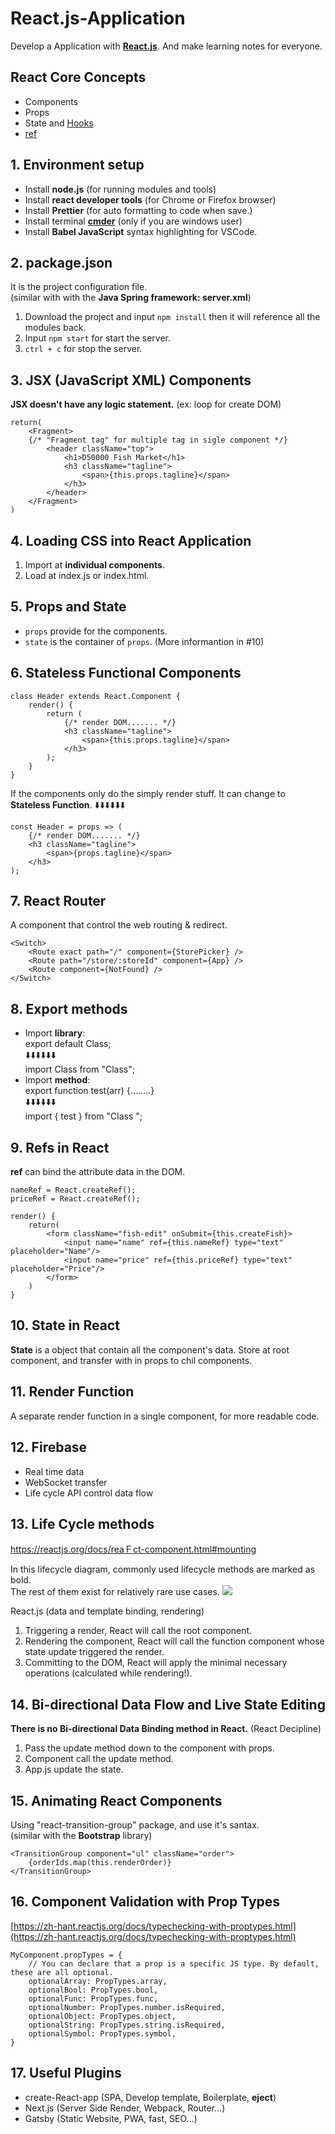 
# React.js-Application
Develop a Application with [**React.js**](https://beta.reactjs.org/learn).
And make learning notes for everyone.

## React Core Concepts
- Components
- Props
- State and [Hooks](https://reactjs.org/docs/hooks-intro.html)
- [ref](https://beta.reactjs.org/learn/referencing-values-with-refs)

## 1. Environment setup
 - Install **node.js** (for running modules and tools)
 - Install **react developer tools** (for Chrome or Firefox browser)
 - Install **Prettier** (for auto formatting to code when save.)
 - Install terminal [**cmder**](https://cmder.net/) (only if you are windows user)
 - Install **Babel JavaScript** syntax highlighting for VSCode.


## 2. package.json
It is the project configuration file.  
(similar with with the **Java Spring framework: server.xml**)

 1. Download the project and input `npm install` then it will reference
    all the modules back.
 2. Input `npm start` for start the server.
 3. `ctrl + c` for stop the server.


## 3. JSX (JavaScript XML) Components
**JSX doesn't have any logic statement.** (ex: loop for create DOM)
```
return(
	<Fragment>
	{/* "Fragment tag" for multiple tag in sigle component */}
		<header className="top">
			<h1>D50000 Fish Market</h1>
			<h3 className="tagline">
				<span>{this.props.tagline}</span>
			</h3>
		</header>
	</Fragment>
)
```


## 4. Loading CSS into React Application
 1. Import at **individual components**.
 2. Load at index.js or index.html.


## 5. Props and State
 - `props` provide for the components.
 - `state` is the container of `props`. (More informantion in #10)


## 6. Stateless Functional Components
```
class Header extends React.Component {
    render() {
        return (
            {/* render DOM....... */}
            <h3 className="tagline">
                <span>{this.props.tagline}</span>
            </h3>
        );
	}
}
```
If the components only do the simply render stuff. It can change to **Stateless Function**.  ⬇️⬇️⬇️⬇️⬇️⬇️
```
const Header = props => (
	{/* render DOM....... */}
	<h3 className="tagline">
	    <span>{props.tagline}</span>
	</h3>
);
```


## 7. React Router
A component that control the web routing & redirect.
```
<Switch>
	<Route exact path="/" component={StorePicker} />
	<Route path="/store/:storeId" component={App} />
	<Route component={NotFound} />
</Switch>
```


## 8. Export methods
 - Import **library**:  
 export  default  Class;  
 ⬇️⬇️⬇️⬇️⬇️⬇️  
 import  Class from  "Class";  
 - Import **method**:  
 export  function  test(arr) {........}  
 ⬇️⬇️⬇️⬇️⬇️⬇️  
 import { test } from "Class ";


## 9. Refs in React
**ref** can bind the attribute data in the DOM.
```
nameRef = React.createRef();
priceRef = React.createRef();

render() {
    return(
        <form className="fish-edit" onSubmit={this.createFish}>
            <input name="name" ref={this.nameRef} type="text" placeholder="Name"/>
            <input name="price" ref={this.priceRef} type="text" placeholder="Price"/>
        </form>
    )
}
```


## 10. State in React
**State** is a object that contain all the component's data. 
Store at root component, and transfer with in props to chil components.


## 11. Render Function
A separate render function in a single component, for more readable code.


## 12. Firebase
 - Real time data
 - WebSocket transfer
 - Life cycle API control data flow


## 13. Life Cycle methods
https://reactjs.org/docs/reaＦct-component.html#mounting  

In this lifecycle diagram, commonly used lifecycle methods are marked as bold.  
The rest of them exist for relatively rare use cases.
![](https://github.com/D50000/React.js-Application/blob/master/react_lifecycle.png)  
  
React.js (data and template binding, rendering)  
  1. Triggering a render, React will call the root component.
  2. Rendering the component, React will call the function component whose state update triggered the render.  
  3. Committing to the DOM, React will apply the minimal necessary operations (calculated while rendering!).  

## 14. Bi-directional Data Flow and Live State Editing
**There is no Bi-directional Data Binding method in React.** (React Decipline)
 1. Pass the update method down to the component with props.
 2. Component call the update method. 
 3. App.js update the state.


## 15. Animating React Components
Using "react-transition-group" package, and use it's santax.  
(similar with the **Bootstrap** library)
```
<TransitionGroup component="ul" className="order">
	{orderIds.map(this.renderOrder)}
</TransitionGroup>
```


## 16. Component Validation with Prop Types
[https://zh-hant.reactjs.org/docs/typechecking-with-proptypes.html](https://zh-hant.reactjs.org/docs/typechecking-with-proptypes.html)
```
MyComponent.propTypes = {
	// You can declare that a prop is a specific JS type. By default, these are all optional.
	optionalArray: PropTypes.array,
	optionalBool: PropTypes.bool,
	optionalFunc: PropTypes.func,
	optionalNumber: PropTypes.number.isRequired,
	optionalObject: PropTypes.object,
	optionalString: PropTypes.string.isRequired,
	optionalSymbol: PropTypes.symbol,
}
```

## 17. Useful Plugins
 - create-React-app (SPA, Develop template, Boilerplate, **eject**)
 - Next.js (Server Side Render, Webpack, Router...)
 - Gatsby (Static Website, PWA, fast, SEO...)
